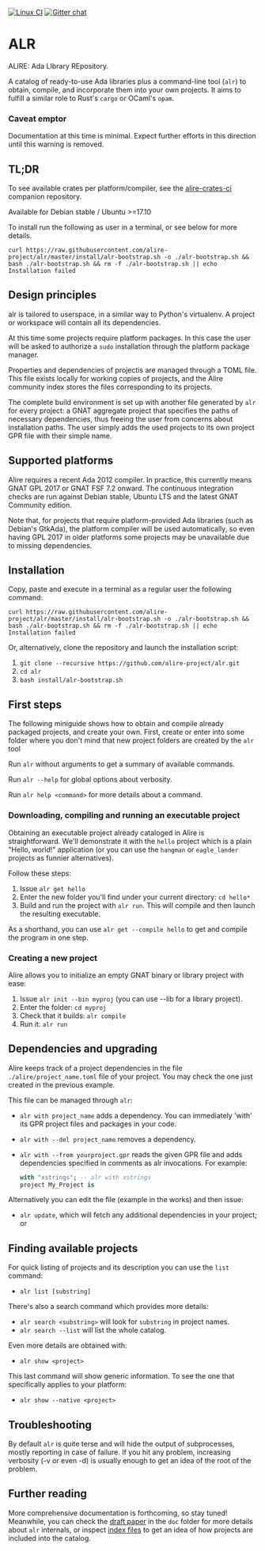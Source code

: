 [![Linux CI](https://github.com/alire-project/alire/workflows/.github/workflows/ci-linux.yml/badge.svg)](https://github.com/alire-project/alire/actions)
[![Gitter chat](https://badges.gitter.im/gitterHQ/gitter.png)](https://gitter.im/ada-lang/Alire)

# ALR #

ALIRE: Ada LIbrary REpository.

A catalog of ready-to-use Ada libraries plus a command-line tool (`alr`) to obtain, compile, and incorporate them into your own projects. It aims to fulfill a similar role to Rust's `cargo` or OCaml's `opam`.

### Caveat emptor ###

Documentation at this time is minimal. Expect further efforts in this direction until this warning is removed.

## TL;DR ##

To see available crates per platform/compiler, see the [alire-crates-ci](https://github.com/alire-project/alire-crates-ci) companion repository.

Available for Debian stable / Ubuntu >=17.10

To install run the following as user in a terminal, or see below for more details.

    curl https://raw.githubusercontent.com/alire-project/alr/master/install/alr-bootstrap.sh -o ./alr-bootstrap.sh && bash ./alr-bootstrap.sh && rm -f ./alr-bootstrap.sh || echo Installation failed

## Design principles ##

alr is tailored to userspace, in a similar way to Python's virtualenv. A project or workspace will contain all its dependencies.

At this time some projects require platform packages. In this case the user will be asked to authorize a `sudo` installation through the platform package manager.

Properties and dependencies of projectis are managed through a TOML file. This file exists locally for working copies of projects, and the Alire community index stores the files corresponding to its projects.

The complete build environment is set up with another file generated by `alr` for every project: a GNAT aggregate project that specifies the paths of necessary dependencies, thus freeing the user from concerns about installation paths. The user simply adds the used projects to its own project GPR file with their simple name.

## Supported platforms ##
Alire requires a recent Ada 2012 compiler. In practice, this currently means GNAT GPL 2017 or GNAT FSF 7.2 onward. The continuous integration checks are run against Debian stable, Ubuntu LTS and the latest GNAT Community edition.

Note that, for projects that require platform-provided Ada libraries (such as Debian's GtkAda), the platform compiler will be used automatically, so even having GPL 2017 in older platforms some projects may be unavailable due to missing dependencies.

## Installation ##
Copy, paste and execute in a terminal as a regular user the following command:

    curl https://raw.githubusercontent.com/alire-project/alr/master/install/alr-bootstrap.sh -o ./alr-bootstrap.sh && bash ./alr-bootstrap.sh && rm -f ./alr-bootstrap.sh || echo Installation failed

Or, alternatively, clone the repository and launch the installation script:

1. `git clone --recursive https://github.com/alire-project/alr.git`
2. `cd alr`
3. `bash install/alr-bootstrap.sh`
    
## First steps ##
The following miniguide shows how to obtain and compile already packaged projects, and create your own. First, create or enter into some folder where you don't mind that new project folders are created by the `alr` tool

Run `alr` without arguments to get a summary of available commands.

Run `alr --help` for global options about verbosity.

Run `alr help <command>` for more details about a command.

### Downloading, compiling and running an executable project ###
Obtaining an executable project already cataloged in Alire is straightforward. We'll demonstrate it with the `hello` project which is a plain "Hello, world!" application (or you can use the `hangman` or `eagle_lander` projects as funnier alternatives).

Follow these steps:

1. Issue `alr get hello`
2. Enter the new folder you'll find under your current directory: `cd hello*`
3. Build and run the project with `alr run`. This will compile and then launch the resulting executable.

As a shorthand, you can use `alr get --compile hello` to get and compile the program in one step.

### Creating a new project ###
Alire allows you to initialize an empty GNAT binary or library project with ease:

1. Issue `alr init --bin myproj` (you can use --lib for a library project).
2. Enter the folder: `cd myproj`
3. Check that it builds: `alr compile`
4. Run it: `alr run`

## Dependencies and upgrading ##
Alire keeps track of a project dependencies in the file `./alire/project_name.toml` file of your project. You may check the one just created in the previous example.

This file can be managed through `alr`:

* `alr with project_name` adds a dependency. You can immediately 'with' its GPR project files and packages in your code.
* `alr with --del project_name` removes a dependency.
* `alr with --from yourproject.gpr` reads the given GPR file and adds dependencies specified in comments as alr invocations. For example:

    ```Ada
    with "xstrings"; -- alr with xstrings
    project My_Project is
    ```

Alternatively you can edit the file (example in the works) and then issue:

* `alr update`, which will fetch any additional dependencies in your project; or

## Finding available projects ##
For quick listing of projects and its description you can use the `list` command:

* `alr list [substring]`

There's also a search command which provides more details:

* `alr search <substring>` will look for `substring` in project names.
* `alr search --list` will list the whole catalog.

Even more details are obtained with:

* `alr show <project>`

This last command will show generic information. To see the one that specifically applies to your platform:

* `alr show --native <project>`

## Troubleshooting ##

By default `alr` is quite terse and will hide the output of subprocesses, mostly reporting in case of failure. If you hit any problem, increasing verbosity (-v or even -d) is usually enough to get an idea of the root of the problem.

## Further reading ##

More comprehensive documentation is forthcoming, so stay tuned! Meanwhile, you can check the [draft paper](https://github.com/alire-project/alr/blob/master/doc/2018-03.alr-draft.pdf) in the `doc` folder for more details about `alr` internals, or inspect [index files](https://github.com/alire-project/alire-index) to get an idea of how projects are included into the catalog.
